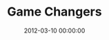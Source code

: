 ---
layout: series
series: "Game Changers"
permalink: "/game-changers/"
title: "Game Changers"
date: 2012-03-10 00:00:00
endDate: 2012-04-14 00:00:00
description: "Throughout history a handful of individuals andcommunities have defied the odds, risen to thechallenge of their day and fundamentally changed the world around them. No matter the situation, these Game Changers share common traits that we can apply to the challenges we face in our own lives and the battles to which we believe God is calling our community through the Game Change campaign."
src: "http://s3.amazonaws.com/crossroads-media/images/legacy/content/GameChangers_90x90.jpg"
---